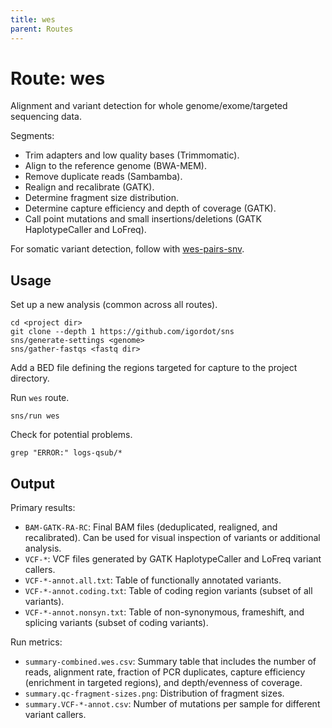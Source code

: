 ```yaml
---
title: wes
parent: Routes
---
```


# Route: wes

Alignment and variant detection for whole genome/exome/targeted sequencing data.

Segments:

* Trim adapters and low quality bases (Trimmomatic).
* Align to the reference genome (BWA-MEM).
* Remove duplicate reads (Sambamba).
* Realign and recalibrate (GATK).
* Determine fragment size distribution.
* Determine capture efficiency and depth of coverage (GATK).
* Call point mutations and small insertions/deletions (GATK HaplotypeCaller and LoFreq).

For somatic variant detection, follow with [wes-pairs-snv](wes-pairs-snv).

## Usage

Set up a new analysis (common across all routes).

```
cd <project dir>
git clone --depth 1 https://github.com/igordot/sns
sns/generate-settings <genome>
sns/gather-fastqs <fastq dir>
```

Add a BED file defining the regions targeted for capture to the project directory.

Run `wes` route.

```
sns/run wes
```

Check for potential problems.

```
grep "ERROR:" logs-qsub/*
```

## Output

Primary results:

* `BAM-GATK-RA-RC`: Final BAM files (deduplicated, realigned, and recalibrated). Can be used for visual inspection of variants or additional analysis.
* `VCF-*`: VCF files generated by GATK HaplotypeCaller and LoFreq variant callers.
* `VCF-*-annot.all.txt`: Table of functionally annotated variants.
* `VCF-*-annot.coding.txt`: Table of coding region variants (subset of all variants).
* `VCF-*-annot.nonsyn.txt`: Table of non-synonymous, frameshift, and splicing variants (subset of coding variants).

Run metrics:

* `summary-combined.wes.csv`: Summary table that includes the number of reads, alignment rate, fraction of PCR duplicates, capture efficiency (enrichment in targeted regions), and depth/evenness of coverage.
* `summary.qc-fragment-sizes.png`: Distribution of fragment sizes.
* `summary.VCF-*-annot.csv`: Number of mutations per sample for different variant callers.
